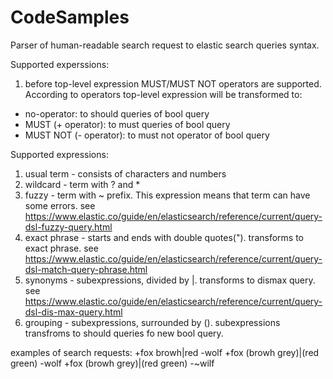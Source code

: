 # CodeSamples

Parser of human-readable search request to elastic search queries syntax.

Supported experssions:
1) before top-level expression MUST/MUST NOT operators are supported. According to operators top-level expression will be transformed to:
- no-operator: to should queries of bool query
- MUST (+ operator): to must queries of bool query
- MUST NOT (- operator): to must not operator of bool query

Supported expressions:
1) usual term - consists of characters and numbers
2) wildcard - term with ? and *
3) fuzzy - term with ~ prefix. This expression means that term can have some errors. see https://www.elastic.co/guide/en/elasticsearch/reference/current/query-dsl-fuzzy-query.html
4) exact phrase - starts and ends with double quotes("). transforms to exact phrase. see https://www.elastic.co/guide/en/elasticsearch/reference/current/query-dsl-match-query-phrase.html
5) synonyms - subexpressions, divided by |. transforms to dismax query. see https://www.elastic.co/guide/en/elasticsearch/reference/current/query-dsl-dis-max-query.html
6) grouping - subexpressions, surrounded by (). subexpressions transfroms to should queries fo new bool query.


examples of search requests:
+fox browh|red -wolf 
+fox (browh grey)|(red green) -wolf 
+fox (browh grey)|(red green) -~wilf 
